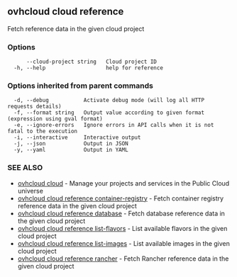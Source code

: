 ## ovhcloud cloud reference

Fetch reference data in the given cloud project

### Options

```
      --cloud-project string   Cloud project ID
  -h, --help                   help for reference
```

### Options inherited from parent commands

```
  -d, --debug           Activate debug mode (will log all HTTP requests details)
  -f, --format string   Output value according to given format (expression using gval format)
  -e, --ignore-errors   Ignore errors in API calls when it is not fatal to the execution
  -i, --interactive     Interactive output
  -j, --json            Output in JSON
  -y, --yaml            Output in YAML
```

### SEE ALSO

* [ovhcloud cloud](ovhcloud_cloud.md)	 - Manage your projects and services in the Public Cloud universe
* [ovhcloud cloud reference container-registry](ovhcloud_cloud_reference_container-registry.md)	 - Fetch container registry reference data in the given cloud project
* [ovhcloud cloud reference database](ovhcloud_cloud_reference_database.md)	 - Fetch database reference data in the given cloud project
* [ovhcloud cloud reference list-flavors](ovhcloud_cloud_reference_list-flavors.md)	 - List available flavors in the given cloud project
* [ovhcloud cloud reference list-images](ovhcloud_cloud_reference_list-images.md)	 - List available images in the given cloud project
* [ovhcloud cloud reference rancher](ovhcloud_cloud_reference_rancher.md)	 - Fetch Rancher reference data in the given cloud project

